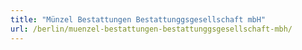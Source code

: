 ```yaml
---
title: "Münzel Bestattungen Bestattunggsgesellschaft mbH"
url: /berlin/muenzel-bestattungen-bestattunggsgesellschaft-mbh/
---
```

